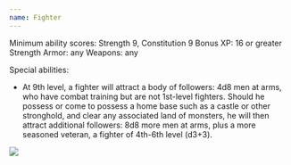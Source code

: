 ```yaml
---
name: Fighter
---
```


Minimum ability scores: Strength 9, Constitution 9
Bonus XP: 16 or greater Strength
Armor: any
Weapons: any

Special abilities:

- At 9th level, a fighter will attract a body of followers: 4d8 men at arms, who have combat training but are not 1st-level fighters. Should he possess or come to possess a home base such as a castle or other stronghold, and clear any associated land of monsters, he will then attract additional followers: 8d8 more men at arms, plus a more seasoned veteran, a fighter of 4th-6th level (d3+3).

![](/files/FighterLevels.png)

